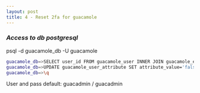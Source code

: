 ```yaml
---
layout: post
title: 4 - Reset 2fa for guacamole
---
```


### _Access to db postgresql_ 

psql -d guacamole_db -U guacamole
```bash
guacamole_db=>SELECT user_id FROM guacamole_user INNER JOIN guacamole_entity ON guacamole_entity.entity_id = guacamole_user.entity_id WHERE guacamole_entity.name = 'guacadmin'; 
guacamole_db=>UPDATE guacamole_user_attribute SET attribute_value='false' WHERE attribute_name = 'guac-totp-key-confirmed' and user_id = '1'; 
guacamole_db=>\q
```
User and pass default: guacadmin / guacadmin